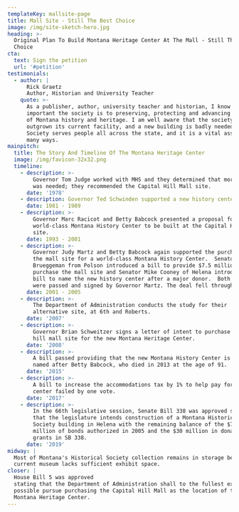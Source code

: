 ```yaml
---
templateKey: mallsite-page
title: Mall Site - Still The Best Choice
image: /img/site-sketch-hero.jpg
heading: >-
  Original Plan To Build Montana Heritage Center At The Mall - Still The Best
  Choice
cta:
  text: Sign the petition
  url: '#petition'
testimonials:
  - author: |
      Rick Graetz
      Author, Historian and University Teacher
    quote: >-
      As a publisher, author, university teacher and historian, I know how
      important the society is to preserving, protecting and advancing the cause
      of Montana history and heritage. I am well aware that the society has
      outgrown its current facility, and a new building is badly needed. The
      Society serves people all across the state, and it is a vital asset in
      many ways.
mainpitch:
  title: The Story And Timeline Of The Montana Heritage Center
  image: /img/favicon-32x32.png
  timeline:
    - description: >-
        Governor Tom Judge worked with MHS and they determined that more space
        was needed; they recommended the Capital Hill Mall site.
      date: '1978'
    - description: Governor Ted Schwinden supported a new history center.
      date: 1981 - 1989
    - description: >-
        Governor Marc Racicot and Betty Babcock presented a proposal for a
        world-class Montana History Center to be built at the Capital Hill Mall
        site.
      date: 1993 - 2001
    - description: >-
        Governor Judy Martz and Betty Babcock again supported the purchase of
        the mall site for a world-class Montana History Center.  Senator John
        Brueggeman from Polson introduced a bill to provide $7.5 million to
        purchase the mall site and Senator Mike Cooney of Helena introduced a
        bill to name the new history center after a major donor.  Both bills
        were passed and signed by Governor Martz. The deal fell through.
      date: 2001 - 2005
    - description: >-
        The Department of Administration conducts the study for their
        alternative site, at 6th and Roberts.
      date: '2007'
    - description: >-
        Governor Brian Schweitzer signs a letter of intent to purchase Capital
        hill mall site for the new Montana Heritage Center.
      date: '2008'
    - description: >-
        A bill passed providing that the new Montana History Center is to be
        named after Betty Babcock, who died in 2013 at the age of 91.
      date: '2015'
    - description: >-
        A bill to increase the accommodations tax by 1% to help pay for a new
        center failed by one vote.
      date: '2017'
    - description: >-
        In the 66th legislative session, Senate Bill 338 was approved stating
        that the legislature intends construction of a Montana Historical
        Society building in Helena with the remaining balance of the $7.5
        million of bonds authorized in 2005 and the $30 million in donations and
        grants in SB 338.
      date: '2019'
midway: |
  Most of Montana's Historical Society collection remains in storage because the
  current museum lacks sufficient exhibit space.
closer: |
  House Bill 5 was approved
  stating that the Department of Administration shall to the fullest extent
  possible pursue purchasing the Capital Hill Mall as the location of the
  Montana Heritage Center.
---
```


